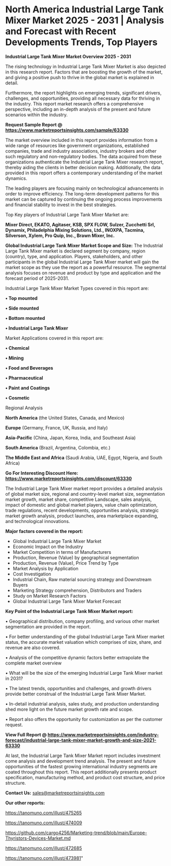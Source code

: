 # North America Industrial Large Tank Mixer Market 2025 - 2031 | Analysis and Forecast with Recent Developments Trends, Top Players

<Strong> Industrial Large Tank Mixer Market Overview 2025 - 2031</strong>

The rising technology in Industrial Large Tank Mixer Market is also depicted in this research report. Factors that are boosting the growth of the market, and giving a positive push to thrive in the global market is explained in detail.

Furthermore, the report highlights on emerging trends, significant drivers, challenges, and opportunities, providing all necessary data for thriving in the industry. This report market research offers a comprehensive perspective, including an in-depth analysis of the present and future scenarios within the industry.

<strong>Request Sample Report @ <a href=https://www.marketreportsinsights.com/sample/63330>https://www.marketreportsinsights.com/sample/63330</a></strong>

The market overview included in this report provides information from a wide range of resources like government organizations, established companies, trade and industry associations, industry brokers and other such regulatory and non-regulatory bodies. The data acquired from these organizations authenticate the Industrial Large Tank Mixer research report, thereby aiding the clients in better decision making. Additionally, the data provided in this report offers a contemporary understanding of the market dynamics.

The leading players are focusing mainly on technological advancements in order to improve efficiency. The long-term development patterns for this market can be captured by continuing the ongoing process improvements and financial stability to invest in the best strategies.

Top Key players of Industrial Large Tank Mixer Market are:

<strong>Mixer Direct, EKATO, Agitaser, KSB, SPX FLOW, Sulzer, Zucchetti Srl, Dynamix, Philadelphia Mixing Solutions, Ltd., INOXPA, Tacmina, Silverson, Xylem, Pro Quip, Inc., Brawn Mixer, Inc.</strong>

<strong><b>Global Industrial Large Tank Mixer Market Scope and Size:</b></strong>
The Industrial Large Tank Mixer market is declared segment by company, region (country), type, and application. Players, stakeholders, and other participants in the global Industrial Large Tank Mixer market will gain the market scope as they use the report as a powerful resource. The segmental analysis focuses on revenue and product by type and application and the forecast period of 2025-2031.

Industrial Large Tank Mixer Market Types covered in this report are:

<strong>• Top mounted

• Side mounted

• Bottom mounted

• Industrial Large Tank Mixer</strong>

Market Applications covered in this report are:

<strong>• Chemical

• Mining

• Food and Beverages

• Pharmaceutical

• Paint and Coatings

• Cosmetic</strong> 

Regional Analysis

<strong>North America</strong> (the United States, Canada, and Mexico)

<strong>Europe</strong> (Germany, France, UK, Russia, and Italy)

<strong>Asia-Pacific</strong> (China, Japan, Korea, India, and Southeast Asia)

<strong>South America</strong> (Brazil, Argentina, Colombia, etc.)

<strong>The Middle East and Africa</strong> (Saudi Arabia, UAE, Egypt, Nigeria, and South Africa)

<strong>Go For Interesting Discount Here: <a href=https://www.marketreportsinsights.com/discount/63330>https://www.marketreportsinsights.com/discount/63330</a></strong>

The Industrial Large Tank Mixer market report provides a detailed analysis of global market size, regional and country-level market size, segmentation market growth, market share, competitive Landscape, sales analysis, impact of domestic and global market players, value chain optimization, trade regulations, recent developments, opportunities analysis, strategic market growth analysis, product launches, area marketplace expanding, and technological innovations.

<strong><b>Major factors covered in the report:</b></strong>
<ul>
  <li>Global Industrial Large Tank Mixer Market </li>
  <li>Economic Impact on the Industry</li>
  <li>Market Competition in terms of Manufacturers</li>
  <li>Production, Revenue (Value) by geographical segmentation</li>
  <li>Production, Revenue (Value), Price Trend by Type</li>
  <li>Market Analysis by Application</li>
  <li>Cost Investigation</li>
  <li>Industrial Chain, Raw material sourcing strategy and Downstream Buyers</li>
  <li>Marketing Strategy comprehension, Distributors and Traders</li>
  <li>Study on Market Research Factors</li>
  <li>Global Industrial Large Tank Mixer Market Forecast</li>
</ul>

<strong><b>Key Point of the Industrial Large Tank Mixer Market report:</b></strong>

• Geographical distribution, company profiling, and various other market segmentation are provided in the report.

• For better understanding of the global Industrial Large Tank Mixer market status, the accurate market valuation which comprises of size, share, and revenue are also covered.

• Analysis of the competitive dynamic factors better extrapolate the complete market overview

• What will be the size of the emerging Industrial Large Tank Mixer market in 2031?

• The latest trends, opportunities and challenges, and growth drivers provide better construal of the Industrial Large Tank Mixer Market.

• In-detail industrial analysis, sales study, and production understanding shed more light on the future market growth rate and scope.

• Report also offers the opportunity for customization as per the customer request.

<strong><b>View Full Report @ <a href=https://www.marketreportsinsights.com/industry-forecast/industrial-large-tank-mixer-market-growth-and-size-2021-63330>https://www.marketreportsinsights.com/industry-forecast/industrial-large-tank-mixer-market-growth-and-size-2021-63330</a></b></strong>


At last, the Industrial Large Tank Mixer Market report includes investment come analysis and development trend analysis. The present and future opportunities of the fastest growing international industry segments are coated throughout this report. This report additionally presents product specification, manufacturing method, and product cost structure, and price structure.

<strong>Contact Us:</strong>
sales@marketreportsinsights.com

<strong>Our other reports:</strong>

<a href=https://tanomuno.com/illust/475265>https://tanomuno.com/illust/475265</a>

<a href=https://tanomuno.com/illust/474009>https://tanomuno.com/illust/474009</a>

<a href=https://github.com/cargo4256/Marketing-trend/blob/main/Europe-Thyristors-Devices-Market.md>https://github.com/cargo4256/Marketing-trend/blob/main/Europe-Thyristors-Devices-Market.md</a>

<a href=https://tanomuno.com/illust/472685>https://tanomuno.com/illust/472685</a>

<a href=https://tanomuno.com/illust/473981>https://tanomuno.com/illust/473981</a>"
